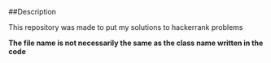 ##Description

This repository was made to put my solutions to hackerrank problems

**The file name is not necessarily the same as the class name written in the code**
